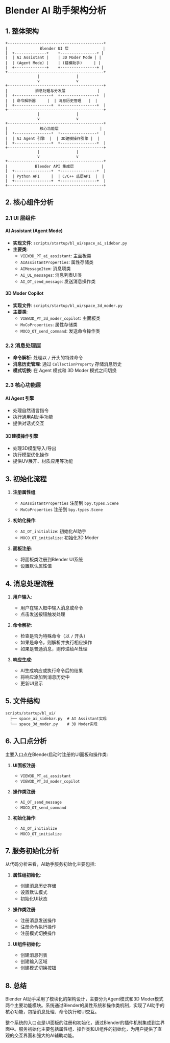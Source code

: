 # Blender AI 助手架构分析

## 1. 整体架构

```
+------------------------------------------+
|              Blender UI 层               |
|  +--------------+    +----------------+ |
|  | AI Assistant |    | 3D Moder Mode | |
|  | (Agent Mode) |    | (建模助手)     | |
|  +--------------+    +----------------+ |
+------------------------------------------+
              |                |
              v                v
+------------------------------------------+
|            消息处理与分发层              |
|  +----------------+  +----------------+  |
|  | 命令解析器     |  | 消息历史管理   |  |
|  +----------------+  +----------------+  |
+------------------------------------------+
              |                |
              v                v
+------------------------------------------+
|              核心功能层                  |
|  +----------------+  +----------------+  |
|  | AI Agent 引擎  |  | 3D建模操作引擎 |  |
|  +----------------+  +----------------+  |
+------------------------------------------+
              |                |
              v                v
+------------------------------------------+
|            Blender API 集成层            |
|  +----------------+  +----------------+  |
|  | Python API     |  | C/C++ 底层API  |  |
|  +----------------+  +----------------+  |
+------------------------------------------+
```

## 2. 核心组件分析

### 2.1 UI 层组件

#### AI Assistant (Agent Mode)
- **实现文件**: `scripts/startup/bl_ui/space_ai_sidebar.py`
- **主要类**:
  - `VIEW3D_PT_ai_assistant`: 主面板类
  - `AIAssistantProperties`: 属性存储类
  - `AIMessageItem`: 消息项类
  - `AI_UL_messages`: 消息列表UI类
  - `AI_OT_send_message`: 发送消息操作类

#### 3D Moder Copilot
- **实现文件**: `scripts/startup/bl_ui/space_3d_moder.py`
- **主要类**:
  - `VIEW3D_PT_3d_moder_copilot`: 主面板类
  - `MoCoProperties`: 属性存储类
  - `MOCO_OT_send_command`: 发送命令操作类

### 2.2 消息处理层

- **命令解析**: 处理以 `/` 开头的特殊命令
- **消息历史管理**: 通过 `CollectionProperty` 存储消息历史
- **模式切换**: 在 Agent 模式和 3D Moder 模式之间切换

### 2.3 核心功能层

#### AI Agent 引擎
- 处理自然语言指令
- 执行通用AI助手功能
- 提供对话式交互

#### 3D建模操作引擎
- 处理3D模型导入/导出
- 执行模型优化操作
- 提供UV展开、材质应用等功能

## 3. 初始化流程

1. **注册属性组**:
   - `AIAssistantProperties` 注册到 `bpy.types.Scene`
   - `MoCoProperties` 注册到 `bpy.types.Scene`

2. **初始化操作**:
   - `AI_OT_initialize`: 初始化AI助手
   - `MOCO_OT_initialize`: 初始化3D Moder

3. **面板注册**:
   - 将面板类注册到Blender UI系统
   - 设置默认属性值

## 4. 消息处理流程

1. **用户输入**:
   - 用户在输入框中输入消息或命令
   - 点击发送按钮触发处理

2. **命令解析**:
   - 检查是否为特殊命令（以 `/` 开头）
   - 如果是命令，则解析并执行相应操作
   - 如果是普通消息，则传递给AI处理

3. **响应生成**:
   - AI生成响应或执行命令后的结果
   - 将响应添加到消息历史中
   - 更新UI显示

## 5. 文件结构

```
scripts/startup/bl_ui/
  ├── space_ai_sidebar.py  # AI Assistant实现
  └── space_3d_moder.py    # 3D Moder实现
```

## 6. 入口点分析

主要入口点在Blender启动时注册的UI面板和操作类:

1. **UI面板注册**:
   - `VIEW3D_PT_ai_assistant`
   - `VIEW3D_PT_3d_moder_copilot`

2. **操作类注册**:
   - `AI_OT_send_message`
   - `MOCO_OT_send_command`

3. **初始化操作**:
   - `AI_OT_initialize`
   - `MOCO_OT_initialize`

## 7. 服务初始化分析

从代码分析来看，AI助手服务初始化主要包括:

1. **属性组初始化**:
   - 创建消息历史存储
   - 设置默认模式
   - 初始化UI状态

2. **操作类注册**:
   - 注册消息发送操作
   - 注册命令执行操作
   - 注册模式切换操作

3. **UI组件初始化**:
   - 创建消息列表
   - 创建输入区域
   - 创建模式切换按钮

## 8. 总结

Blender AI助手采用了模块化的架构设计，主要分为Agent模式和3D Moder模式两个主要功能模块。系统通过Blender的属性系统和操作类机制，实现了AI助手的核心功能，包括消息处理、命令执行和UI交互。

整个系统的入口点是UI面板的注册和初始化，通过Blender的插件机制集成到主界面中。服务初始化主要包括属性组、操作类和UI组件的初始化，为用户提供了直观的交互界面和强大的AI辅助功能。